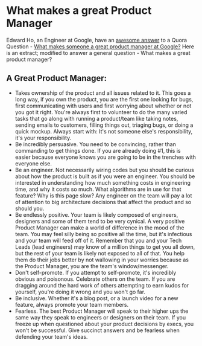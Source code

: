 # What makes a great Product Manager

Edward Ho, an Engineer at Google, have an <a href="http://www.quora.com/Google/What-makes-someone-a-great-product-manager-at-Google/answer/Edward-Ho-1">awesome answer</a> to a Quora Question - <a href="http://www.quora.com/Google/What-makes-someone-a-great-product-manager-at-Google">What makes someone a great product manager at Google?</a> Here is an extract; modified to answer a general question - What makes a great product manager?

## A Great Product Manager:

- Takes ownership of the product and all issues related to it. This goes a long way, if you own the product, you are the first one looking for bugs, first communicating with users and first worrying about whether or not you got it right. You're always first to volunteer to do the many varied tasks that go along with running a product/team like taking notes, sending emails to customers, filling things out, triaging bugs, or doing a quick mockup. Always start with: It's not someone else's responsibility, it's your responsibility.
- Be incredibly persuasive. You need to be convincing, rather than commanding to get things done. If you are already doing #1, this is easier because everyone knows you are going to be in the trenches with everyone else.
- Be an engineer. Not necessarily wiring codes but you should be curious about how the product is built as if you were an engineer. You should be interested in understanding how much something costs in engineering time, and why it costs so much. What algorithms are in use for that feature? Why is this page slow? Any engineer on the team will pay a lot of attention to big architecture decisions that affect the product and so should you.
- Be endlessly positive. Your team is likely composed of engineers, designers and some of them tend to be very cynical. A very positive Product Manager can make a world of difference in the mood of the team. You may feel silly being so positive all the time, but it's infectious and your team will feed off of it. Remember that you and your Tech Leads (lead engineers) may know of a million things to get you all down, but the rest of your team is likely not exposed to all of that. You help them do their jobs better by not wallowing in your worries because as the Product Manager, you are the team's window/messenger.
- Don't self-promote. If you attempt to self-promote, it's incredibly obvious and poisonous. Celebrate others on the team. If you are dragging around the hard work of others attempting to earn kudos for yourself, you're doing it wrong and you won't go far.
- Be inclusive. Whether it's a blog post, or a launch video for a new feature, always promote your team members.
- Fearless. The best Product Manager will speak to their higher ups the same way they speak to engineers or designers on their team. If you freeze up when questioned about your product decisions by execs, you won't be successful. Give succinct answers and be fearless when defending your team's ideas.
